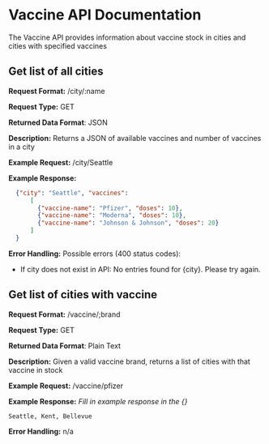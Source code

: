 # Vaccine API Documentation
The Vaccine API provides information about vaccine stock in cities and cities with specified vaccines

## Get list of all cities
**Request Format:** /city/:name

**Request Type:** GET

**Returned Data Format**: JSON

**Description:**
Returns a JSON of available vaccines and number of vaccines in a city


**Example Request:** /city/Seattle

**Example Response:**
```JSON
  {"city": "Seattle", "vaccines":
      [
        {"vaccine-name": "Pfizer", "doses": 10},
        {"vaccine-name": "Moderna", "doses": 10},
        {"vaccine-name": "Johnson & Johnson", "doses": 20}
      ]
  }
```

**Error Handling:**
Possible errors (400 status codes):
- If city does not exist in API: No entries found for {city}. Please try again.

## Get list of cities with vaccine
**Request Format:** /vaccine/;brand

**Request Type:** GET

**Returned Data Format**: Plain Text

**Description:** Given a valid vaccine brand, returns a list of cities with that vaccine in stock

**Example Request:** /vaccine/pfizer

**Example Response:**
*Fill in example response in the {}*

```
Seattle, Kent, Bellevue
```

**Error Handling:**
n/a
